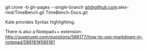 

git clone -b gh-pages --single-branch git@github.com:alex-rind/TimeBench.git TimeBench-Docs.git

Kate provides Syntax highlighting.

There is also a Notepad++ extension: <http://superuser.com/questions/586177/how-to-use-markdown-in-notepad/586181#586181>
